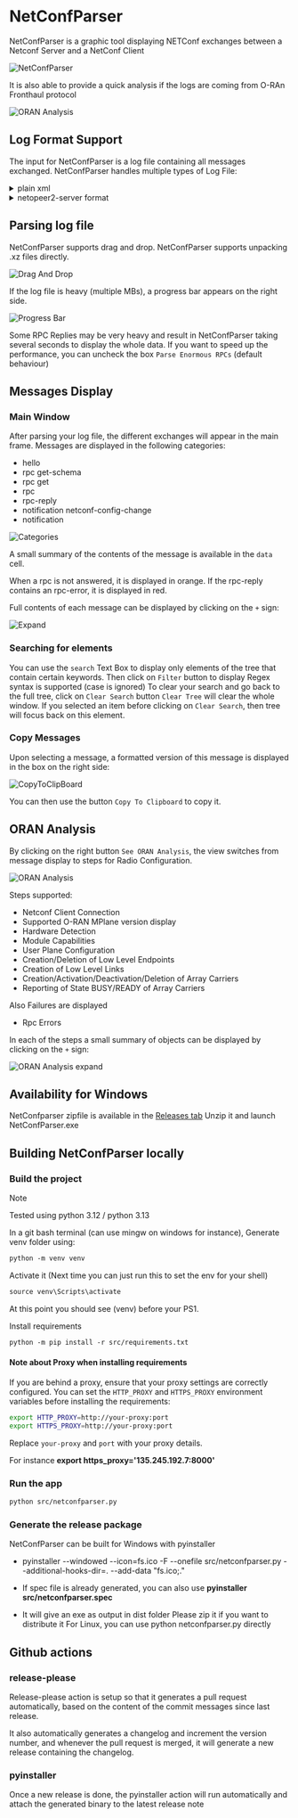 # NetConfParser
NetConfParser is a graphic tool displaying NETConf exchanges between a Netconf Server and a NetConf Client

![NetConfParser](doc/netconfparser.png)

It is also able to provide a quick analysis if the logs are coming from O-RAn Fronthaul protocol

![ORAN Analysis](doc/oran_analysis.png)

## Log Format Support
The input for NetConfParser is a log file containing all messages exchanged.
NetConfParser handles multiple types of Log File:



<details>
  <summary>plain xml</summary>

![Plain XML Log](doc/plain_xml.png)

</details>

<details>
  <summary>netopeer2-server format</summary>

![Netopeer2-server log](doc/netopeer2_server.png)

</details>

## Parsing log file
NetConfParser supports drag and drop.
NetConfParser supports unpacking .xz files directly.

![Drag And Drop](doc/drag_and_drop.gif)


If the log file is heavy (multiple MBs), a progress bar appears on the right side.

![Progress Bar](doc/progress_bar.gif)

Some RPC Replies may be very heavy and result in NetConfParser taking several seconds to display the whole data.
If you want to speed up the performance, you can uncheck the box `Parse Enormous RPCs` (default behaviour)

## Messages Display
### Main Window
After parsing your log file, the different exchanges will appear in the main frame.
Messages are displayed in the following categories:
- hello
- rpc get-schema
- rpc get
- rpc
- rpc-reply
- notification netconf-config-change
- notification

![Categories](doc/netconfparser.png)

A small summary of the contents of the message is available in the `data` cell.

When a rpc is not answered, it is displayed in orange.
If the rpc-reply contains an rpc-error, it is displayed in red.

Full contents of each message can be displayed by clicking on the `+` sign:

![Expand](doc/expand.gif)

### Searching for elements
You can use the `search` Text Box to display only elements of the tree that contain certain keywords.
Then click on `Filter` button to display
Regex syntax is supported (case is ignored)
To clear your search and go back to the full tree, click on `Clear Search` button
`Clear Tree` will clear the whole window.
If you selected an item before clicking on `Clear Search`, then tree will focus back on this element.

### Copy Messages
Upon selecting a message, a formatted version of this message is displayed in the box on the right side:

![CopyToClipBoard](doc/copy_to_clipboard.gif)

You can then use the button `Copy To Clipboard` to copy it.

## ORAN Analysis
By clicking on the right button `See ORAN Analysis`, the view switches from message display to
steps for Radio Configuration.

![ORAN Analysis](doc/oran_analysis.png)

Steps supported:
- Netconf Client Connection
- Supported O-RAN MPlane version display
- Hardware Detection
- Module Capabilities
- User Plane Configuration
- Creation/Deletion of Low Level Endpoints
- Creation of Low Level Links
- Creation/Activation/Deactivation/Deletion of Array Carriers
- Reporting of State BUSY/READY of Array Carriers

Also Failures are displayed
- Rpc Errors

In each of the steps a small summary of objects can be displayed by clicking on the `+` sign:

![ORAN Analysis expand](doc/expand_analysis.gif)

## Availability for Windows
NetConfparser zipfile is available in the [Releases tab](https://github.com/AeroFlorian/netconf-parser/releases)
Unzip it and launch NetConfParser.exe

## Building NetConfParser locally

### Build the project

> [!NOTE]
> Tested using python 3.12 / python 3.13

In a git bash terminal (can use mingw on windows for instance), Generate venv folder using:

```markdown
python -m venv venv
```

Activate it (Next time you can just run this to set the env for your shell)

```markdown
source venv\Scripts\activate
```

At this point you should see (venv) before your PS1.

Install requirements
```markdown
python -m pip install -r src/requirements.txt
```

#### Note about Proxy when installing requirements

If you are behind a proxy, ensure that your proxy settings are correctly configured. You can set the `HTTP_PROXY` and `HTTPS_PROXY` environment variables before installing the requirements:

```bash
export HTTP_PROXY=http://your-proxy:port
export HTTPS_PROXY=http://your-proxy:port
```
Replace `your-proxy` and `port` with your proxy details.

For instance **export https_proxy='135.245.192.7:8000'**

### Run the app

```bash
python src/netconfparser.py
```

### Generate the release package

NetConfParser can be built for Windows with pyinstaller
*  pyinstaller --windowed --icon=fs.ico -F --onefile src/netconfparser.py --additional-hooks-dir=. --add-data "fs.ico;."

* If spec file is already generated, you can also use **pyinstaller src/netconfparser.spec**

* It will give an exe as output in dist folder
Please zip it if you want to distribute it
For Linux, you can use python netconfparser.py directly


## Github actions

### release-please

Release-please action is setup so that it generates a pull request automatically, based on the content of the commit messages since last release.

It also automatically generates a changelog and increment the version number, and whenever the pull request is merged, it will generate a new release containing the changelog.

### pyinstaller

Once a new release is done, the pyinstaller action will run automatically and attach the generated binary to the latest release note